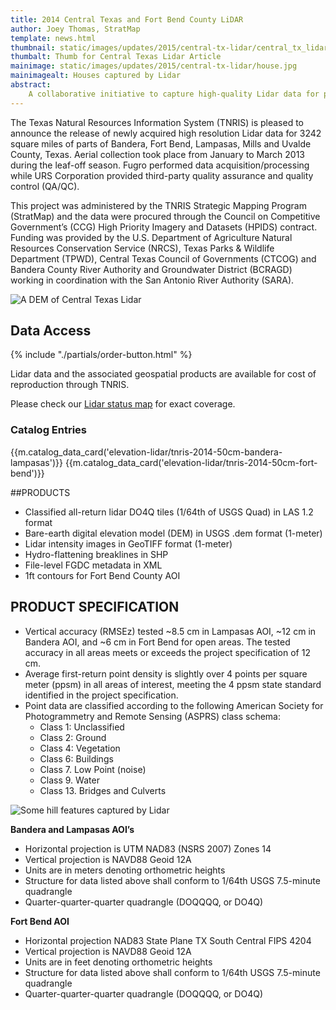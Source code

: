 ```yaml
---
title: 2014 Central Texas and Fort Bend County LiDAR
author: Joey Thomas, StratMap
template: news.html
thumbnail: static/images/updates/2015/central-tx-lidar/central_tx_lidar_th.jpg
thumbalt: Thumb for Central Texas Lidar Article
mainimage: static/images/updates/2015/central-tx-lidar/house.jpg
mainimagealt: Houses captured by Lidar
abstract:
    A collaborative initiative to capture high-quality Lidar data for parts of Bandera, Fort Bend, Lampasas, Mills and Uvalde County, Texas
---
```


The Texas Natural Resources Information System (TNRIS) is pleased to announce the release of newly acquired high resolution Lidar data for 3242 square miles of parts of Bandera, Fort Bend, Lampasas, Mills and Uvalde County, Texas. Aerial collection took place from January to March 2013 during the leaf-off season. Fugro performed data acquisition/processing while URS Corporation provided third-party quality assurance and quality control (QA/QC).

This project was administered by the TNRIS Strategic Mapping Program (StratMap) and the data were procured through the Council on Competitive Government’s (CCG) High Priority Imagery and Datasets (HPIDS) contract. Funding was provided by the U.S. Department of Agriculture Natural Resources Conservation Service (NRCS), Texas Parks & Wildlife Department (TPWD), Central Texas Council of Governments (CTCOG) and Bandera County River Authority and Groundwater District (BCRAGD) working in coordination with the San Antonio River Authority (SARA).

<img class="img-responsive" src="{{m.link('static/images/updates/2015/central-tx-lidar/DEM.jpg')}}" alt="A DEM of Central Texas Lidar">

## Data Access
<div class="media">
  <div class="media-left">
    {% include "./partials/order-button.html" %}
  </div>
  <div class="media-body">
    <p>Lidar data and the associated geospatial products are available for cost of reproduction through TNRIS.</p>
  </div>
</div>

Please check our [Lidar status map](http://tnris.maps.arcgis.com/apps/Viewer/index.html?appid=3a5712b6cc36472f8036446e7b49c52d) for exact coverage. 

### Catalog Entries
{{m.catalog_data_card('elevation-lidar/tnris-2014-50cm-bandera-lampasas')}}
{{m.catalog_data_card('elevation-lidar/tnris-2014-50cm-fort-bend')}}

##PRODUCTS
- Classified all-return lidar DO4Q tiles (1/64th of USGS Quad) in LAS 1.2 format
- Bare-earth digital elevation model (DEM) in USGS .dem format (1-meter)
- Lidar intensity images in GeoTIFF format (1-meter)
- Hydro-flattening breaklines in SHP
- File-level FGDC metadata in XML
- 1ft contours for Fort Bend County AOI

## PRODUCT SPECIFICATION
- Vertical accuracy (RMSEz) tested ~8.5 cm in Lampasas AOI, ~12 cm in Bandera AOI, and ~6 cm in Fort Bend for open areas. The tested accuracy in all areas meets or exceeds the project specification of 12 cm.
- Average first-return point density is slightly over 4 points per square meter (ppsm) in all areas of interest, meeting the 4 ppsm state standard identified in the project specification.
- Point data are classified according to the following American Society for Photogrammetry and Remote Sensing (ASPRS) class schema:
  * Class 1: Unclassified
  * Class 2: Ground
  * Class 4: Vegetation
  * Class 6: Buildings
  * Class 7. Low Point (noise)
  * Class 9. Water
  * Class 13. Bridges and Culverts
  
<img class="img-responsive" src="{{m.link('static/images/updates/2015/central-tx-lidar/natural.jpg')}}" alt="Some hill features captured by Lidar">

**Bandera and Lampasas AOI’s**
- Horizontal projection is UTM NAD83 (NSRS 2007) Zones 14
- Vertical projection is NAVD88 Geoid 12A
- Units are in meters denoting orthometric heights
- Structure for data listed above shall conform to 1/64th USGS 7.5-minute quadrangle
- Quarter-quarter-quarter quadrangle (DOQQQQ, or DO4Q)

**Fort Bend AOI**

- Horizontal projection NAD83 State Plane  TX South Central FIPS 4204 
- Vertical projection is NAVD88 Geoid 12A
- Units are in feet denoting orthometric heights
- Structure for data listed above shall conform to 1/64th USGS 7.5-minute quadrangle
- Quarter-quarter-quarter quadrangle (DOQQQQ, or DO4Q)


